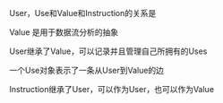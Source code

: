 User，Use和Value和Instruction的关系是

Value 是用于数据流分析的抽象

User继承了Value，可以记录并且管理自己所拥有的Uses

一个Use对象表示了一条从User到Value的边

Instruction继承了User，可以作为User，也可以作为Value
